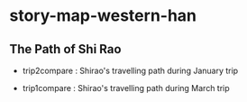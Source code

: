 # story-map-western-han
## The Path of Shi Rao
* trip2compare : Shirao's travelling path during January trip

* trip1compare : Shirao's travelling path during March trip
